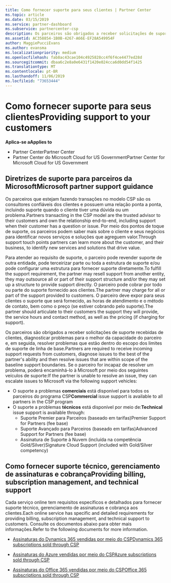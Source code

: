 ```yaml
---
title: Como fornecer suporte para seus clientes | Partner Center
ms.topic: article
ms.date: 03/15/2019
ms.service: partner-dashboard
ms.subservice: partnercenter-csp
description: Os parceiros são obrigados a receber solicitações de suporte recebidas de clientes, diagnosticar problemas para o melhor da capacidade do parceiro e, em seguida, resolver problemas que estão dentro do escopo dos limites de suporte de linha de base.
ms.assetid: AC358854-1B0B-4267-A66E-EF28A549954F
author: MaggiePucciEvans
ms.author: evansma
ms.localizationpriority: medium
ms.openlocfilehash: fab8ac43cae104c4925828cc4f6f4ce4477ed28d
ms.sourcegitcommit: dbaa6c2e8a0e6431f1420e024cca6d0dd54f1425
ms.translationtype: MT
ms.contentlocale: pt-BR
ms.lasthandoff: 11/06/2019
ms.locfileid: "73653444"
---
```

# <a name="providing-support-to-your-customers"></a><span data-ttu-id="d3185-103">Como fornecer suporte para seus clientes</span><span class="sxs-lookup"><span data-stu-id="d3185-103">Providing support to your customers</span></span>

<span data-ttu-id="d3185-104">**Aplica-se a**</span><span class="sxs-lookup"><span data-stu-id="d3185-104">**Applies to**</span></span>

-  <span data-ttu-id="d3185-105">Partner Center</span><span class="sxs-lookup"><span data-stu-id="d3185-105">Partner Center</span></span>
-  <span data-ttu-id="d3185-106">Partner Center do Microsoft Cloud for US Government</span><span class="sxs-lookup"><span data-stu-id="d3185-106">Partner Center for Microsoft Cloud for US Government</span></span>


## <a name="microsoft-partner-support-guidance"></a><span data-ttu-id="d3185-107">Diretrizes de suporte para parceiros da Microsoft</span><span class="sxs-lookup"><span data-stu-id="d3185-107">Microsoft partner support guidance</span></span>

<span data-ttu-id="d3185-108">Os parceiros que estejam fazendo transações no modelo CSP são os consultores confiáveis dos clientes e possuem uma relação ponta a ponta, incluindo suporte quando o cliente tiver uma dúvida ou um problema.</span><span class="sxs-lookup"><span data-stu-id="d3185-108">Partners transacting in the CSP model are the trusted advisor to their customers and own the relationship end-to-end, including support when their customer has a question or issue.</span></span> <span data-ttu-id="d3185-109">Por meio dos pontos de toque de suporte, os parceiros podem saber mais sobre o cliente e seus negócios para identificar novos serviços e soluções que agreguem valor.</span><span class="sxs-lookup"><span data-stu-id="d3185-109">Through support touch points partners can learn more about the customer, and their business, to identify new services and solutions that drive value.</span></span>

<span data-ttu-id="d3185-110">Para atender ao requisito de suporte, o parceiro pode revender suporte de outra entidade, pode terceirizar parte ou toda a estrutura de suporte e/ou pode configurar uma estrutura para fornecer suporte diretamente.</span><span class="sxs-lookup"><span data-stu-id="d3185-110">To fulfill the support requirement, the partner may resell support from another entity, they may outsource all or part of their support structure and/or they may set up a structure to provide support directly.</span></span>  <span data-ttu-id="d3185-111">O parceiro pode cobrar por todo ou parte do suporte fornecido aos clientes.</span><span class="sxs-lookup"><span data-stu-id="d3185-111">The partner may charge for all or part of the support provided to customers.</span></span> <span data-ttu-id="d3185-112">O parceiro deve expor para seus clientes o suporte que será fornecido, as horas de atendimento e o método de contato, bem como o preço (se estiver cobrando pelo suporte).</span><span class="sxs-lookup"><span data-stu-id="d3185-112">The partner should articulate to their customers the support they will provide, the service hours and contact method, as well as the pricing (if charging for support).</span></span> 

<span data-ttu-id="d3185-113">Os parceiros são obrigados a receber solicitações de suporte recebidas de clientes, diagnosticar problemas para o melhor da capacidade do parceiro e, em seguida, resolver problemas que estão dentro do escopo dos limites de suporte de linha de base.</span><span class="sxs-lookup"><span data-stu-id="d3185-113">Partners are required to receive incoming support requests from customers, diagnose issues to the best of the partner's ability and then resolve issues that are within scope of the baseline support boundaries.</span></span> <span data-ttu-id="d3185-114">Se o parceiro for incapaz de resolver um problema, poderá encaminhá-lo à Microsoft por meio dos seguintes veículos de suporte:</span><span class="sxs-lookup"><span data-stu-id="d3185-114">If the partner is unable to resolve an issue, they can escalate issues to Microsoft via the following support vehicles:</span></span>

- <span data-ttu-id="d3185-115">O suporte a problemas **comerciais** está disponível para todos os parceiros do programa CSP</span><span class="sxs-lookup"><span data-stu-id="d3185-115">**Commercial** issue support is available to all partners in the CSP program</span></span>
-   <span data-ttu-id="d3185-116">O suporte a problemas **técnicos** está disponível por meio de:</span><span class="sxs-lookup"><span data-stu-id="d3185-116">**Technical** issue support is available through:</span></span>
    -   <span data-ttu-id="d3185-117">Suporte Premier para Parceiros (baseado em tarifas)</span><span class="sxs-lookup"><span data-stu-id="d3185-117">Premier Support for Partners (fee base)</span></span>
    -   <span data-ttu-id="d3185-118">Suporte Avançado para Parceiros (baseado em tarifas)</span><span class="sxs-lookup"><span data-stu-id="d3185-118">Advanced Support for Partners (fee base)</span></span>
    -   <span data-ttu-id="d3185-119">Assinatura de Suporte à Nuvem (incluída na competência Gold/Silver)</span><span class="sxs-lookup"><span data-stu-id="d3185-119">Signature Cloud Support (included with Gold/Silver competency)</span></span>

## <a name="providing-billing-subscription-management-and-technical-support"></a><span data-ttu-id="d3185-120">Como fornecer suporte técnico, gerenciamento de assinaturas e cobrança</span><span class="sxs-lookup"><span data-stu-id="d3185-120">Providing billing, subscription management, and technical support</span></span> 

<span data-ttu-id="d3185-121">Cada serviço online tem requisitos específicos e detalhados para fornecer suporte técnico, gerenciamento de assinaturas e cobrança aos clientes.</span><span class="sxs-lookup"><span data-stu-id="d3185-121">Each online service has specific and detailed requirements for providing billing, subscription management, and technical support to customers.</span></span> <span data-ttu-id="d3185-122">Consulte os documentos abaixo para obter mais informações.</span><span class="sxs-lookup"><span data-stu-id="d3185-122">Refer to the following documents for more information.</span></span>

-   [<span data-ttu-id="d3185-123">Assinaturas do Dynamics 365 vendidas por meio do CSP</span><span class="sxs-lookup"><span data-stu-id="d3185-123">Dynamics 365 subscriptions sold through CSP</span></span>](https://www.microsoftpartnercommunity.com/t5/CSP/Microsoft-Partner-Support-Guidance/m-p/5262#M30)

-   [<span data-ttu-id="d3185-124">Assinaturas do Azure vendidas por meio do CSP</span><span class="sxs-lookup"><span data-stu-id="d3185-124">Azure subscriptions sold through CSP</span></span>](https://www.microsoftpartnercommunity.com/t5/CSP/Microsoft-Partner-Support-Guidance/m-p/5263#M31)

-   [<span data-ttu-id="d3185-125">Assinaturas do Office 365 vendidas por meio do CSP</span><span class="sxs-lookup"><span data-stu-id="d3185-125">Office 365 subscriptions sold through CSP</span></span>](https://www.microsoftpartnercommunity.com/t5/CSP/Microsoft-Partner-Support-Guidance/m-p/5264#M32)



 

 



